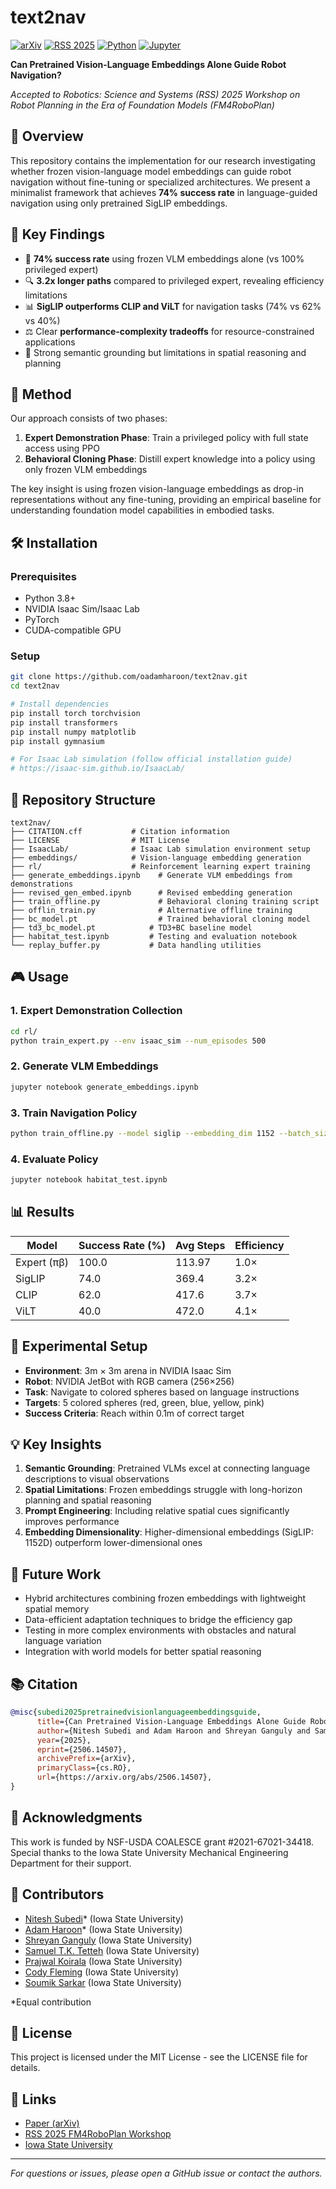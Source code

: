 # text2nav

[![arXiv](https://img.shields.io/badge/arXiv-2506.14507-b31b1b.svg)](https://arxiv.org/abs/2506.14507)
[![RSS 2025](https://img.shields.io/badge/RSS%202025-Workshop-blue)](https://sites.google.com/brown.edu/fm4roboplan/home)
[![Python](https://img.shields.io/badge/Python-76.3%25-blue)](https://github.com/oadamharoon/text2nav)
[![Jupyter](https://img.shields.io/badge/Jupyter%20Notebook-22.7%25-orange)](https://github.com/oadamharoon/text2nav)

**Can Pretrained Vision-Language Embeddings Alone Guide Robot Navigation?**

*Accepted to Robotics: Science and Systems (RSS) 2025 Workshop on Robot Planning in the Era of Foundation Models (FM4RoboPlan)*

## 📝 Overview

This repository contains the implementation for our research investigating whether frozen vision-language model embeddings can guide robot navigation without fine-tuning or specialized architectures. We present a minimalist framework that achieves **74% success rate** in language-guided navigation using only pretrained SigLIP embeddings.

## 🎯 Key Findings

- 🎯 **74% success rate** using frozen VLM embeddings alone (vs 100% privileged expert)
- 🔍 **3.2x longer paths** compared to privileged expert, revealing efficiency limitations
- 📊 **SigLIP outperforms CLIP and ViLT** for navigation tasks (74% vs 62% vs 40%)
- ⚖️ Clear **performance-complexity tradeoffs** for resource-constrained applications
- 🧠 Strong semantic grounding but limitations in spatial reasoning and planning

## 🚀 Method

Our approach consists of two phases:

1. **Expert Demonstration Phase**: Train a privileged policy with full state access using PPO
2. **Behavioral Cloning Phase**: Distill expert knowledge into a policy using only frozen VLM embeddings

The key insight is using frozen vision-language embeddings as drop-in representations without any fine-tuning, providing an empirical baseline for understanding foundation model capabilities in embodied tasks.

## 🛠️ Installation

### Prerequisites
- Python 3.8+
- NVIDIA Isaac Sim/Isaac Lab
- PyTorch
- CUDA-compatible GPU

### Setup
```bash
git clone https://github.com/oadamharoon/text2nav.git
cd text2nav

# Install dependencies
pip install torch torchvision
pip install transformers
pip install numpy matplotlib
pip install gymnasium

# For Isaac Lab simulation (follow official installation guide)
# https://isaac-sim.github.io/IsaacLab/
```

## 📁 Repository Structure

```
text2nav/
├── CITATION.cff           # Citation information
├── LICENSE                # MIT License
├── IsaacLab/              # Isaac Lab simulation environment setup
├── embeddings/            # Vision-language embedding generation
├── rl/                    # Reinforcement learning expert training
├── generate_embeddings.ipynb    # Generate VLM embeddings from demonstrations
├── revised_gen_embed.ipynb      # Revised embedding generation
├── train_offline.py             # Behavioral cloning training script
├── offlin_train.py              # Alternative offline training
├── bc_model.pt                  # Trained behavioral cloning model
├── td3_bc_model.pt            # TD3+BC baseline model
├── habitat_test.ipynb         # Testing and evaluation notebook
└── replay_buffer.py           # Data handling utilities
```

## 🎮 Usage

### 1. Expert Demonstration Collection
```bash
cd rl/
python train_expert.py --env isaac_sim --num_episodes 500
```

### 2. Generate VLM Embeddings
```bash
jupyter notebook generate_embeddings.ipynb
```

### 3. Train Navigation Policy
```bash
python train_offline.py --model siglip --embedding_dim 1152 --batch_size 32
```

### 4. Evaluate Policy
```bash
jupyter notebook habitat_test.ipynb
```

## 📊 Results

| Model | Success Rate (%) | Avg Steps | Efficiency |
|-------|------------------|-----------|------------|
| Expert (πβ) | 100.0 | 113.97 | 1.0× |
| SigLIP | 74.0 | 369.4 | 3.2× |
| CLIP | 62.0 | 417.6 | 3.7× |
| ViLT | 40.0 | 472.0 | 4.1× |

## 🔬 Experimental Setup

- **Environment**: 3m × 3m arena in NVIDIA Isaac Sim
- **Robot**: NVIDIA JetBot with RGB camera (256×256)
- **Task**: Navigate to colored spheres based on language instructions
- **Targets**: 5 colored spheres (red, green, blue, yellow, pink)
- **Success Criteria**: Reach within 0.1m of correct target

## 💡 Key Insights

1. **Semantic Grounding**: Pretrained VLMs excel at connecting language descriptions to visual observations
2. **Spatial Limitations**: Frozen embeddings struggle with long-horizon planning and spatial reasoning
3. **Prompt Engineering**: Including relative spatial cues significantly improves performance
4. **Embedding Dimensionality**: Higher-dimensional embeddings (SigLIP: 1152D) outperform lower-dimensional ones

## 🔮 Future Work

- Hybrid architectures combining frozen embeddings with lightweight spatial memory
- Data-efficient adaptation techniques to bridge the efficiency gap
- Testing in more complex environments with obstacles and natural language variation
- Integration with world models for better spatial reasoning

## 📚 Citation

```bibtex
@misc{subedi2025pretrainedvisionlanguageembeddingsguide,
      title={Can Pretrained Vision-Language Embeddings Alone Guide Robot Navigation?}, 
      author={Nitesh Subedi and Adam Haroon and Shreyan Ganguly and Samuel T. K. Tetteh and Prajwal Koirala and Cody Fleming and Soumik Sarkar},
      year={2025},
      eprint={2506.14507},
      archivePrefix={arXiv},
      primaryClass={cs.RO},
      url={https://arxiv.org/abs/2506.14507}, 
}
```

## 🙏 Acknowledgments

This work is funded by NSF-USDA COALESCE grant #2021-67021-34418. Special thanks to the Iowa State University Mechanical Engineering Department for their support.

## 👥 Contributors

- [Nitesh Subedi](https://github.com/nitesh-subedi)* (Iowa State University)
- [Adam Haroon](https://github.com/oadamharoon)* (Iowa State University)  
- [Shreyan Ganguly](https://github.com/tre3x) (Iowa State University)
- [Samuel T.K. Tetteh](https://github.com/samtett) (Iowa State University)
- [Prajwal Koirala](https://github.com/prajwalkoirala) (Iowa State University)
- [Cody Fleming](https://github.com/codyfleming) (Iowa State University)
- [Soumik Sarkar](https://github.com/soumiks) (Iowa State University)

*Equal contribution

## 📄 License

This project is licensed under the MIT License - see the LICENSE file for details.

## 🔗 Links

- [Paper (arXiv)](https://arxiv.org/abs/2506.14507)
- [RSS 2025 FM4RoboPlan Workshop](https://sites.google.com/brown.edu/fm4roboplan/home)
- [Iowa State University](https://www.iastate.edu/)

---

*For questions or issues, please open a GitHub issue or contact the authors.*
